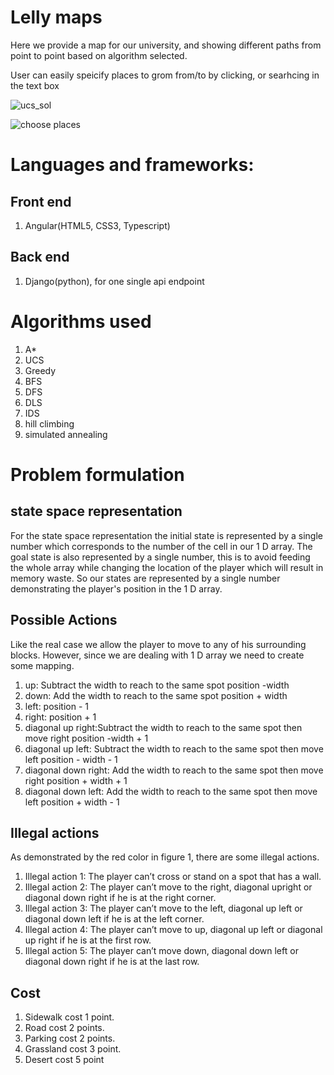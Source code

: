 # Lelly maps
Here we provide a map for our university, and showing different paths from point to point based on algorithm selected.

User can easily speicify places to grom from/to by clicking, or searhcing in the text box

![ucs_sol](https://user-images.githubusercontent.com/69484554/208242170-994121d5-306f-47b2-9262-8242fe24fc88.png)

![choose places](https://user-images.githubusercontent.com/69484554/208242201-83e34feb-9135-43a7-8cfd-740323bd49fa.png)

# Languages and frameworks:

## Front end

1. Angular(HTML5, CSS3, Typescript)


## Back end

1. Django(python), for one single api endpoint

# Algorithms used
1. A*
2. UCS
3. Greedy
4. BFS
5. DFS
6. DLS
7. IDS
8. hill climbing
9. simulated annealing

# Problem formulation
## state space representation

For the state space representation the initial state is represented by a single number which corresponds to the number of the cell in our 1 D array. The goal state is also represented by a single number, this is to avoid feeding the whole array while changing the location of the player which will result in memory waste. So our states are represented by a single number demonstrating the player's position in the 1 D array.


## Possible Actions

Like the real case we allow the player to move to any of his surrounding blocks. However, since we are dealing
with 1 D array we need to create some mapping.
1. up: Subtract the width to reach to the same spot position -width
2. down: Add the width to reach to the same spot position + width
3. left: position - 1
4. right: position + 1
5. diagonal up right:Subtract the width to reach to the same spot then move right position -width + 1
6. diagonal up left: Subtract the width to reach to the same spot then move left position - width - 1
7. diagonal down right: Add the width to reach to the same spot then move right position + width + 1
8. diagonal down left: Add the width to reach to the same spot then move left position + width - 1



## Illegal actions
As demonstrated by the red color in figure 1, there are some illegal actions.
1. Illegal action 1: The player can’t cross or stand on a spot that has a wall.
2. Illegal action 2: The player can’t move to the right, diagonal upright or diagonal down right if he is at
the right corner.
3. Illegal action 3: The player can’t move to the left, diagonal up left or diagonal down left if he is at the
left corner.
4. Illegal action 4: The player can’t move to up, diagonal up left or diagonal up right if he is at the first row.
5. Illegal action 5: The player can’t move down, diagonal down left or diagonal down right if he is at the
last row.


## Cost
1. Sidewalk cost 1 point.
2. Road cost 2 points.
3. Parking cost 2 points.
4. Grassland cost 3 point.
4. Desert cost 5 point



